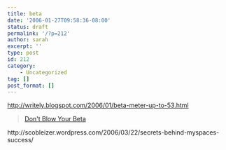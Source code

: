 ```yaml
---
title: beta
date: '2006-01-27T09:58:36-08:00'
status: draft
permalink: '/?p=212'
author: sarah
excerpt: ''
type: post
id: 212
category:
    - Uncategorized
tag: []
post_format: []
---
```

http://writely.blogspot.com/2006/01/beta-meter-up-to-53.html

> [Don't Blow Your Beta](https://techcrunch.com/2006/01/09/dont-blow-your-beta/)

<iframe class="wp-embedded-content" data-secret="q1kYrKffDo" frameborder="0" height="434" loading="lazy" marginheight="0" marginwidth="0" sandbox="allow-scripts" scrolling="no" security="restricted" src="https://techcrunch.com/2006/01/09/dont-blow-your-beta/embed/#?secret=q1kYrKffDo" style="position: absolute; clip: rect(1px, 1px, 1px, 1px);" title="“Don't Blow Your Beta” — TechCrunch" width="770"></iframe>  
http://scobleizer.wordpress.com/2006/03/22/secrets-behind-myspaces-success/